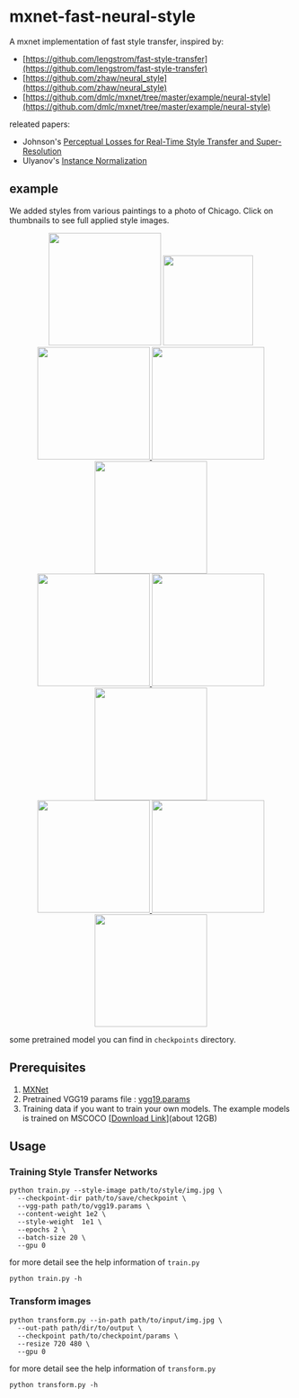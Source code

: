 # mxnet-fast-neural-style

A mxnet implementation of fast style transfer, inspired by:
- [https://github.com/lengstrom/fast-style-transfer](https://github.com/lengstrom/fast-style-transfer)
- [https://github.com/zhaw/neural_style](https://github.com/zhaw/neural_style)
- [https://github.com/dmlc/mxnet/tree/master/example/neural-style](https://github.com/dmlc/mxnet/tree/master/example/neural-style)

releated papers:
- Johnson's [Perceptual Losses for Real-Time Style Transfer and Super-Resolution](http://cs.stanford.edu/people/jcjohns/eccv16/)
- Ulyanov's [Instance Normalization](https://arxiv.org/abs/1607.08022)

## example

We added styles from various paintings to a photo of Chicago. Click on thumbnails to see full applied style images.

<div align = 'center'>
<a href = 'examples/style/wave.jpg'>
<img src = 'https://raw.githubusercontent.com/SineYuan/mxnet-fast-neural-style/master/images/sunrise.jpg' width = '200px'></a>
<img src = 'https://raw.githubusercontent.com/SineYuan/mxnet-fast-neural-style/master/images/The_Great_Wave_off_Kanagawa.jpg' height = '160px'>

<br>
<a href = 'examples/style/wave.jpg'>
<img src = 'https://raw.githubusercontent.com/SineYuan/mxnet-fast-neural-style/master/images/guangzhou_tower.jpg' height = '200px'>
<img src = 'https://raw.githubusercontent.com/SineYuan/mxnet-fast-neural-style/master/images/guangzhou_tower-sunrise.jpg' width = '200px'>
<a href = 'https://raw.githubusercontent.com/SineYuan/mxnet-fast-neural-style/master/images/guangzhou_tower-wave.jpg'>
<img src = 'https://raw.githubusercontent.com/SineYuan/mxnet-fast-neural-style/master/images/guangzhou_tower-wave.jpg' width = '200px'></a>

<br>
<a href = 'examples/style/wave.jpg'>
<img src = 'https://raw.githubusercontent.com/SineYuan/mxnet-fast-neural-style/master/images/river_night.jpg' width = '200px'>
<img src = 'https://raw.githubusercontent.com/SineYuan/mxnet-fast-neural-style/master/images/river_night-sunrise.jpg' height = '200px'>
<a href = 'https://raw.githubusercontent.com/SineYuan/mxnet-fast-neural-style/master/images/river_night-wave.jpg'>
<img src = 'https://raw.githubusercontent.com/SineYuan/mxnet-fast-neural-style/master/images/river_night-wave.jpg' height = '200px'></a>

<br>
<a href = 'examples/style/wave.jpg'>
<img src = 'https://raw.githubusercontent.com/SineYuan/mxnet-fast-neural-style/master/images/cloud_sea.jpg' width = '200px'>
<img src = 'https://raw.githubusercontent.com/SineYuan/mxnet-fast-neural-style/master/images/cloud_sea-sunrise.jpg' height = '200px'>
<a href = 'https://raw.githubusercontent.com/SineYuan/mxnet-fast-neural-style/master/images/cloud_sea-wave.jpg'>
<img src = 'https://raw.githubusercontent.com/SineYuan/mxnet-fast-neural-style/master/images/cloud_sea-wave.jpg' height = '200px'></a>
</div>

some pretrained model you can find in `checkpoints` directory.

## Prerequisites

1. [MXNet](https://github.com/dmlc/mxnet/)
2. Pretrained VGG19 params file : [vgg19.params](https://github.com/dmlc/web-data/raw/master/mxnet/neural-style/model/vgg19.params)
3. Training data if you want to train your own models. The example models is trained on MSCOCO [[Download Link](http://msvocds.blob.core.windows.net/coco2014/train2014.zip)](about 12GB)

## Usage

### Training Style Transfer Networks

```
python train.py --style-image path/to/style/img.jpg \
  --checkpoint-dir path/to/save/checkpoint \
  --vgg-path path/to/vgg19.params \
  --content-weight 1e2 \
  --style-weight  1e1 \
  --epochs 2 \
  --batch-size 20 \
  --gpu 0
```

for more detail see the help information of `train.py`

```
python train.py -h
```

### Transform images

```
python transform.py --in-path path/to/input/img.jpg \
  --out-path path/dir/to/output \
  --checkpoint path/to/checkpoint/params \
  --resize 720 480 \
  --gpu 0
```

for more detail see the help information of `transform.py`

```
python transform.py -h
```
